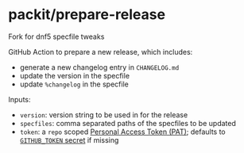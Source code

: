 # packit/prepare-release

Fork for dnf5 specfile tweaks

GitHub Action to prepare a new release, which includes:

- generate a new changelog entry in `CHANGELOG.md`
- update the version in the specfile
- update `%changelog` in the specfile

Inputs:

- `version`: version string to be used in for the release
- `specfiles`: comma separated paths of the specfiles to be updated
- `token`: a `repo` scoped [Personal Access Token (PAT)](https://docs.github.com/en/authentication/keeping-your-account-and-data-secure/creating-a-personal-access-token);
  defaults to [`GITHUB_TOKEN` secret](https://docs.github.com/en/actions/security-guides/automatic-token-authentication) if missing
